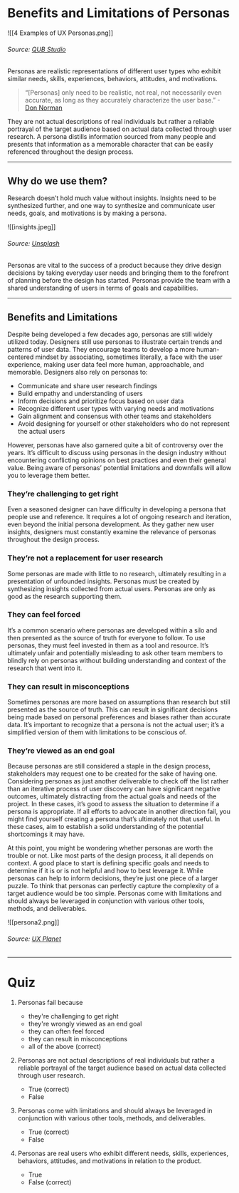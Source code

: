 # Benefits and Limitations of Personas
![[4 Examples of UX Personas.png]]
###### Source: [QUB Studio](https://qubstudio.com/blog/4-examples-of-ux-personas/)

Personas are realistic representations of different user types who exhibit similar needs, skills, experiences, behaviors, attitudes, and motivations. 

> “[Personas] only need to be realistic, not real, not necessarily even accurate, as long as they accurately characterize the user base.” -[Don Norman](https://en.wikipedia.org/wiki/Don_Norman)

They are not actual descriptions of real individuals but rather a reliable portrayal of the target audience based on actual data collected through user research. A persona distills information sourced from many people and presents that information as a memorable character that can be easily referenced throughout the design process.

---
## Why do we use them?
Research doesn’t hold much value without insights. Insights need to be synthesized further, and one way to synthesize and communicate user needs, goals, and motivations is by making a persona.

![[insights.jpeg]]
###### Source: [Unsplash](https://unsplash.com/photos/qFpnvZ_j9HU)

Personas are vital to the success of a product because they drive design decisions by taking everyday user needs and bringing them to the forefront of planning before the design has started. Personas provide the team with a shared understanding of users in terms of goals and capabilities.

---
## Benefits and Limitations
Despite being developed a few decades ago, personas are still widely utilized today. Designers still use personas to illustrate certain trends and patterns of user data. They encourage teams to develop a more human-centered mindset by associating, sometimes literally, a face with the user experience, making user data feel more human, approachable, and memorable. Designers also rely on personas to:

- Communicate and share user research findings
- Build empathy and understanding of users
- Inform decisions and prioritize focus based on user data
- Recognize different user types with varying needs and motivations
- Gain alignment and consensus with other teams and stakeholders
- Avoid designing for yourself or other stakeholders who do not represent the actual users
    
However, personas have also garnered quite a bit of controversy over the years. It’s difficult to discuss using personas in the design industry without encountering conflicting opinions on best practices and even their general value. Being aware of personas’ potential limitations and downfalls will allow you to leverage them better. 

### They’re challenging to get right
Even a seasoned designer can have difficulty in developing a persona that people use and reference. It requires a lot of ongoing research and iteration, even beyond the initial persona development. As they gather new user insights, designers must constantly examine the relevance of personas throughout the design process.
    
### They’re not a replacement for user research
Some personas are made with little to no research, ultimately resulting in a presentation of unfounded insights. Personas must be created by synthesizing insights collected from actual users. Personas are only as good as the research supporting them.
    
### They can feel forced
It’s a common scenario where personas are developed within a silo and then presented as the source of truth for everyone to follow. To use personas, they must feel invested in them as a tool and resource. It’s ultimately unfair and potentially misleading to ask other team members to blindly rely on personas without building understanding and context of the research that went into it.
    
### They can result in misconceptions
Sometimes personas are more based on assumptions than research but still presented as the source of truth. This can result in significant decisions being made based on personal preferences and biases rather than accurate data. It’s important to recognize that a persona is not the actual user; it’s a simplified version of them with limitations to be conscious of.
    
### They’re viewed as an end goal
Because personas are still considered a staple in the design process, stakeholders may request one to be created for the sake of having one. Considering personas as just another deliverable to check off the list rather than an iterative process of user discovery can have significant negative outcomes, ultimately distracting from the actual goals and needs of the project. In these cases, it’s good to assess the situation to determine if a persona is appropriate. If all efforts to advocate in another direction fail, you might find yourself creating a persona that’s ultimately not that useful. In these cases, aim to establish a solid understanding of the potential shortcomings it may have.
    
At this point, you might be wondering whether personas are worth the trouble or not. Like most parts of the design process, it all depends on context. A good place to start is defining specific goals and needs to determine if it is or is not helpful and how to best leverage it. While personas can help to inform decisions, they’re just one piece of a larger puzzle. To think that personas can perfectly capture the complexity of a target audience would be too simple. Personas come with limitations and should always be leveraged in conjunction with various other tools, methods, and deliverables.

![[persona2.png]]
###### Source: [UX Planet](https://uxplanet.org/how-to-create-personas-step-by-step-guide-303d7b0d81b4)
---

# Quiz
1. Personas fail because 
	- they're challenging to get right
	- they're wrongly viewed as an end goal
	- they can often feel forced
	- they can result in misconceptions
	- all of the above (correct)

2. Personas are not actual descriptions of real individuals but rather a reliable portrayal of the target audience based on actual data collected through user research. 
	- True (correct)
	- False

3. Personas come with limitations and should always be leveraged in conjunction with various other tools, methods, and deliverables.
	- True (correct)
	- False

4. Personas are real users who exhibit different needs, skills, experiences, behaviors, attitudes, and motivations in relation to the product.
	- True
	- False (correct)